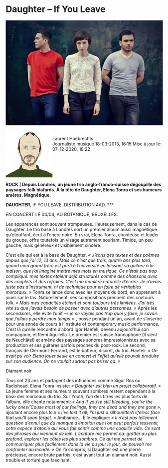 # Daughter – If You Leave

<img src="/Images/Stacey%20Hatfield/Photographyby_StaceyHatfield_Daughter_IMG_5782_D_re.jpg">

<img src="/Text/Resources/portrait-laurenthoebrechts-jpg.jpg" align=left> \
Laurent Hoebrechts \
Journaliste musique 18-03-2013, 16:15 Mise à jour le: 07-12-2020, 18:22
<br clear="left"/>

**ROCK | Depuis Londres, un jeune trio anglo-franco-suisse dégoupille des paysages folk blafards. À la tête de Daughter, Elena Tonra et ses humeurs amères. Magnétique.**

**DAUGHTER**, IF YOU LEAVE, DISTRIBUTION 4AD. \*\*\*

EN CONCERT LE 04/04, AU BOTANIQUE, BRUXELLES.

Les apparences sont souvent trompeuses. Heureusement, dans le cas de Daughter. Le trio basé à Londres sort un premier album aussi magnétique qu’étouffant, écrit à l’encre noire. En vrai, Elena Tonra, chanteuse et leader du groupe, offre toutefois un visage autrement souriant. Timide, un peu gauche, mais généreux et visiblement sincère.

C’est elle qui est à la base de Daughter. *« J’écris des textes et des poèmes depuis que j’ai 12, 13 ans. Mais ce n’est que trois, quatre ans plus tard, quand mon grand frère est parti à l’université en laissant sa guitare à la maison, que j’ai imaginé mettre mes mots en musique. Ce n’était pas trop compliqué: mes textes étaient déjà structurés comme des chansons avec des couplets et des refrains. C’est ma manière naturelle d’écrire. Je n’avais juste pas d’instrument, ni de technique pour en faire de véritables morceaux. »* Tonra se lance donc avec les moyens du bord, en apprenant à jouer sur le tas. Naturellement, ses compositions prennent des contours folk. *« Mais mes capacités étaient et sont toujours très limitées. J’ai très vite su que j’avais besoin de bosser avec d’autres personnes. »* Après les secondaires, elle évite l’unif *–« je ne voyais pas trop quoi y faire, je savais que j’allais y perdre mon temps »-*, bosse pendant un an, avant de s’inscrire pour une année de cours à l’Institute of contemporary music performance. C’est là qu’elle rencontre d’abord Igor Haefeli, devenu aujourd’hui son compagnon, et Remi Aguilella. Le premier est suisse francophone (il vient de Neuchâtel) et amène des paysages sonores impressionnistes avec sa production et ses guitares parfois proches du post-rock. Le second, français de Clermont-Ferrand, est le batteur, discret, du trio. Haefeli: *« On avait pu voir Elena jouer seule en concert et l’effet qu’elle pouvait produire sur son audience. On ne voulait surtout pas briser ça. »*

Diamant noir

Tous ont 23 ans et partagent des influences comme Sigur Ros ou Radiohead. Elena Tonra insiste: *« Daughter est bien un projet collaboratif. »* La jeune femme et ses humeurs souvent sombres restent cependant à la base des morceaux du trio. Sur Youth, l’un des titres les plus forts de l’album, elle chante notamment: *« And if you’re still bleeding, you’re the lucky ones/’Cause most of our feelings, they are dead and they are gone »*, ajoutant encore plus loin *« I’ve lost it all, I’m just a silhouette/A lifeless face that you’ll soon forget. »* Ambiance… Elle explique: *« Il n’est pas tellement question d’ennui que du manque d’émotion que l’on peut parfois ressentir, cette espèce d’atonie qui vous fait sentir comme une coquille vide. Ce sont des phrases qui viennent de loin. L’écriture me permet ça: gratter au plus profond, explorer les côtés les plus sombres. Ce qui me permet de communiquer plus facilement dans la vie au jour le jour, de pouvoir me confronter au monde. »* On l’a compris, si Daughter est une pierre précieuse, encore brute parfois, c’est avant tout un diamant noir. Aussi trouble et torturé que fascinant. 


